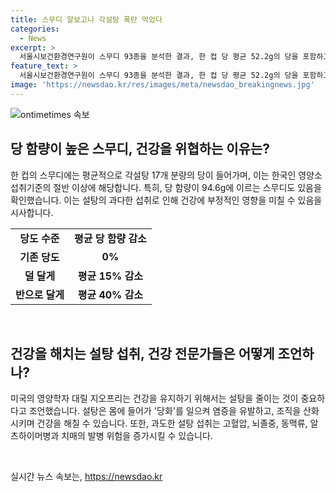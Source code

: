 ```yaml
---
title: 스무디 알보고니 각설탕 폭탄 먹었다
categories:
  - News
excerpt: >
  서울시보건환경연구원이 스무디 93종을 분석한 결과, 한 컵 당 평균 52.2g의 당을 포함하고 있음을 발표했다. 이는 한국인의 하루 섭취 기준치의 절반을 초과하는 양이며, 특히 94.6g의 당을 함유한 스무디도 확인되었다. 당도를 조절하면 당 함량이 평균 15%부터 40%까지 줄어드는 것으로 나타났으며, 설탕 중독과의 관련성에 대한 미국 영양학자의 책에서도 언급되고 있다. 당화는 건강 문제를 초래할 수 있으며, 이러한 내용들이 소비자들에게 중요한 정보로 받아들여질 필요가 있다.
feature_text: >
  서울시보건환경연구원이 스무디 93종을 분석한 결과, 한 컵 당 평균 52.2g의 당을 포함하고 있음을 발표했다. 이는 한국인의 하루 섭취 기준치의 절반을 초과하는 양이며, 특히 94.6g의 당을 함유한 스무디도 확인되었다. 당도를 조절하면 당 함량이 평균 15%부터 40%까지 줄어드는 것으로 나타났으며, 설탕 중독과의 관련성에 대한 미국 영양학자의 책에서도 언급되고 있다. 당화는 건강 문제를 초래할 수 있으며, 이러한 내용들이 소비자들에게 중요한 정보로 받아들여질 필요가 있다.
image: 'https://newsdao.kr/res/images/meta/newsdao_breakingnews.jpg'
---
```


<p><img src="https://newsdao.kr/res/images/meta/newsdao_breakingnews.jpg" alt="ontimetimes 속보" /></p>

<h2 data-ke-size="size26">당 함량이 높은 스무디, 건강을 위협하는 이유는?</h2>

<p data-ke-size="size16">한 컵의 스무디에는 평균적으로 각설탕 17개 분량의 당이 들어가며, 이는 한국인 영양소 섭취기준의 절반 이상에 해당합니다. 특히, 당 함량이 94.6g에 이르는 스무디도 있음을 확인했습니다. 이는 설탕의 과다한 섭취로 인해 건강에 부정적인 영향을 미칠 수 있음을 시사합니다.</p>

<table>
    <tbody>
        <tr>
            <td style="text-align: center; height: 17px;"><strong>당도 수준</strong></td>
            <td style="text-align: center; height: 17px;"><strong>평균 당 함량 감소</strong></td>
        </tr>
        <tr>
            <td style="text-align: center; height: 17px;"><strong>기존 당도</strong></td>
            <td style="text-align: center; height: 17px;"><strong>0%</strong></td>
        </tr>
        <tr>
            <td style="text-align: center; height: 17px;"><strong>덜 달게</strong></td>
            <td style="text-align: center; height: 17px;"><strong>평균 15% 감소</strong></td>
        </tr>
        <tr>
            <td style="text-align: center; height: 17px;"><strong>반으로 달게</strong></td>
            <td style="text-align: center; height: 17px;"><strong>평균 40% 감소</strong></td>
        </tr>
    </tbody>
</table>

<p data-ke-size="size16">&nbsp;</p>

<h2 data-ke-size="size26">건강을 해치는 설탕 섭취, 건강 전문가들은 어떻게 조언하나?</h2>

<p data-ke-size="size16">미국의 영양학자 대릴 지오프리는 건강을 유지하기 위해서는 설탕을 줄이는 것이 중요하다고 조언했습니다. 설탕은 몸에 들어가 '당화'를 일으켜 염증을 유발하고, 조직을 산화시키며 건강을 해칠 수 있습니다. 또한, 과도한 설탕 섭취는 고혈압, 뇌졸중, 동맥류, 알츠하이머병과 치매의 발병 위험을 증가시킬 수 있습니다.</p>

<p data-ke-size="size16">&nbsp;</p>
실시간 뉴스 속보는, <a href="https://newsdao.kr" rel="dofollow">https://newsdao.kr</a>


